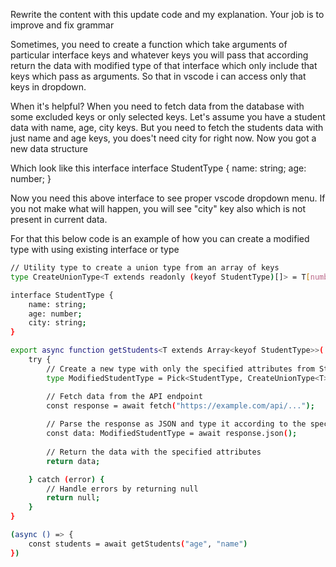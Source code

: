 Rewrite the content with this update code and my explanation. Your job is to improve and fix grammar  

Sometimes, you need to create a function which take arguments of particular interface keys and whatever keys you will pass that according return the data with modified type of that interface which only include that keys which pass as arguments. So that in vscode i can access only that keys in dropdown.

When it's helpful?
When you need to fetch data from the database with some excluded keys or only selected keys.
Let's assume you have a student data with name, age, city keys. But you need to fetch the students data with just name and age keys, you does't need city for right now. Now you got a new data structure 

Which look like this interface
interface StudentType {
    name: string;
    age: number;
}

Now you need this above interface to see proper vscode dropdown menu. If you not make what will happen, you will see "city" key also which is not present in current data.

For that this below code is an example of how you can create a modified type with using existing interface or type


```sh
// Utility type to create a union type from an array of keys
type CreateUnionType<T extends readonly (keyof StudentType)[]> = T[number];

interface StudentType {
    name: string;
    age: number;
    city: string;
}

export async function getStudents<T extends Array<keyof StudentType>>(...studentAttributes: T) {
    try {
        // Create a new type with only the specified attributes from StudentType
        type ModifiedStudentType = Pick<StudentType, CreateUnionType<T>>;

        // Fetch data from the API endpoint
        const response = await fetch("https://example.com/api/...");
        
        // Parse the response as JSON and type it according to the specified attributes
        const data: ModifiedStudentType = await response.json();
        
        // Return the data with the specified attributes
        return data;

    } catch (error) {
        // Handle errors by returning null
        return null;
    }
}

(async () => {
    const students = await getStudents("age", "name")
})
```
